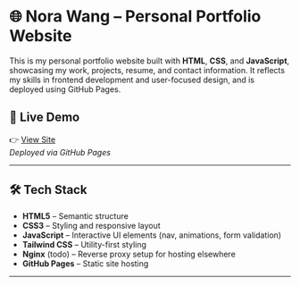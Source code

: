 # 🌐 Nora Wang – Personal Portfolio Website

This is my personal portfolio website built with **HTML**, **CSS**, and **JavaScript**, showcasing my work, projects, resume, and contact information. It reflects my skills in frontend development and user-focused design, and is deployed using GitHub Pages.

## 🚀 Live Demo

👉 [View Site](https://norawang.ca)  
_Deployed via GitHub Pages_

---

## 🛠 Tech Stack

- **HTML5** – Semantic structure  
- **CSS3** – Styling and responsive layout  
- **JavaScript** – Interactive UI elements (nav, animations, form validation)  
- **Tailwind CSS** – Utility-first styling  
- **Nginx** (todo) – Reverse proxy setup for hosting elsewhere  
- **GitHub Pages** – Static site hosting

---
